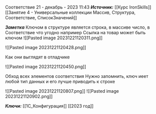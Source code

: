 
Соответствие
 21 - декабрь - 2023  11:43 
***Источник:***  [[Курс IronSkills]] [[Занятие 4 - Универсальные коллекции Массив, Структура, Соответствие, СписокЗначений]]

***Заметка*** 
Ключом в структуре является строка, в массиве число, в Соответствие что угодно
например Ссылка на товар может быть ключом
![[Pasted image 20231221120311.png]]

![[Pasted image 20231221120428.png]]

Как они выглядят в отладчике

![[Pasted image 20231221120450.png]]

Обход всех элементов соответствия
Нужно запомнить, ключ иеет любой тип данных и его лучше приводить к строке

![[Pasted image 20231221120807.png]]
![[Pasted image 20231221120902.png]]



***Ключи:*** [[1С_Конфигурация]] [[2023 год]]